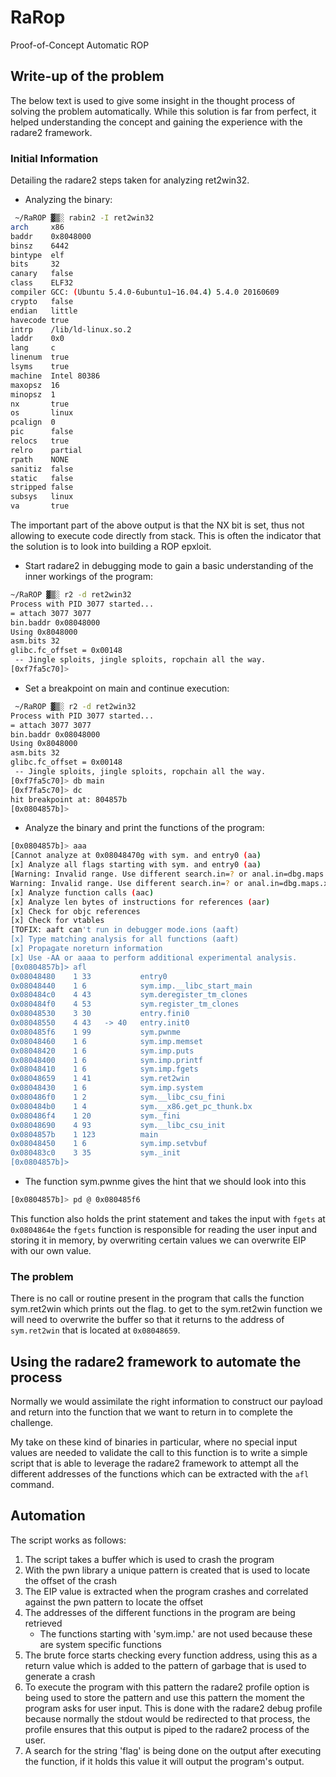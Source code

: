# RaRop
Proof-of-Concept Automatic ROP

## Write-up of the problem
The below text is used to give some insight in the thought process of solving the problem automatically. While this solution is far from perfect, it helped understanding the concept and gaining the experience with the radare2 framework.
### Initial Information
Detailing the radare2 steps taken for analyzing ret2win32.

* Analyzing the binary:
```sh
 ~/RaROP ▓▒░ rabin2 -I ret2win32                                                                  
arch     x86
baddr    0x8048000
binsz    6442
bintype  elf
bits     32
canary   false
class    ELF32
compiler GCC: (Ubuntu 5.4.0-6ubuntu1~16.04.4) 5.4.0 20160609
crypto   false
endian   little
havecode true
intrp    /lib/ld-linux.so.2
laddr    0x0
lang     c
linenum  true
lsyms    true
machine  Intel 80386
maxopsz  16
minopsz  1
nx       true
os       linux
pcalign  0
pic      false
relocs   true
relro    partial
rpath    NONE
sanitiz  false
static   false
stripped false
subsys   linux
va       true
```
The important part of the above output is that the NX bit is set, thus not allowing to execute code directly from stack. This is often the indicator that the solution is to look into building a ROP epxloit.

* Start radare2 in debugging mode to gain a basic understanding of the inner workings of the program:
```sh
~/RaROP ▓▒░ r2 -d ret2win32                                                                      
Process with PID 3077 started...
= attach 3077 3077
bin.baddr 0x08048000
Using 0x8048000
asm.bits 32
glibc.fc_offset = 0x00148
 -- Jingle sploits, jingle sploits, ropchain all the way.
[0xf7fa5c70]>
```

* Set a breakpoint on main and continue execution:
```sh
 ~/RaROP ▓▒░ r2 -d ret2win32                                                                        
Process with PID 3077 started...
= attach 3077 3077
bin.baddr 0x08048000
Using 0x8048000
asm.bits 32
glibc.fc_offset = 0x00148
 -- Jingle sploits, jingle sploits, ropchain all the way.
[0xf7fa5c70]> db main
[0xf7fa5c70]> dc
hit breakpoint at: 804857b
[0x0804857b]>
```

* Analyze the binary and print the functions of the program:
```sh
[0x0804857b]> aaa
[Cannot analyze at 0x08048470g with sym. and entry0 (aa)
[x] Analyze all flags starting with sym. and entry0 (aa)
[Warning: Invalid range. Use different search.in=? or anal.in=dbg.maps.x
Warning: Invalid range. Use different search.in=? or anal.in=dbg.maps.x
[x] Analyze function calls (aac)
[x] Analyze len bytes of instructions for references (aar)
[x] Check for objc references
[x] Check for vtables
[TOFIX: aaft can't run in debugger mode.ions (aaft)
[x] Type matching analysis for all functions (aaft)
[x] Propagate noreturn information
[x] Use -AA or aaaa to perform additional experimental analysis.
[0x0804857b]> afl
0x08048480    1 33           entry0
0x08048440    1 6            sym.imp.__libc_start_main
0x080484c0    4 43           sym.deregister_tm_clones
0x080484f0    4 53           sym.register_tm_clones
0x08048530    3 30           entry.fini0
0x08048550    4 43   -> 40   entry.init0
0x080485f6    1 99           sym.pwnme
0x08048460    1 6            sym.imp.memset
0x08048420    1 6            sym.imp.puts
0x08048400    1 6            sym.imp.printf
0x08048410    1 6            sym.imp.fgets
0x08048659    1 41           sym.ret2win
0x08048430    1 6            sym.imp.system
0x080486f0    1 2            sym.__libc_csu_fini
0x080484b0    1 4            sym.__x86.get_pc_thunk.bx
0x080486f4    1 20           sym._fini
0x08048690    4 93           sym.__libc_csu_init
0x0804857b    1 123          main
0x08048450    1 6            sym.imp.setvbuf
0x080483c0    3 35           sym._init
[0x0804857b]>
```

* The function sym.pwnme gives the hint that we should look into this
```sh
[0x0804857b]> pd @ 0x080485f6
```
This function also holds the print statement and takes the input with ```fgets``` at ```0x0804864e``` the ```fgets``` function is responsible for reading the user input and storing it in memory, by overwriting certain values we can overwrite EIP with our own value.

### The problem
There is no call or routine present in the program that calls the function sym.ret2win which prints out the flag.
to get to the sym.ret2win function we will need to overwrite the buffer so that it returns to the address of ```sym.ret2win``` 
that is located at ```0x08048659```.

## Using the radare2 framework to automate the process
Normally we would assimilate the right information to construct our payload and return into the function that we 
want to return in to complete the challenge.

My take on these kind of binaries in particular, where no special input values are needed to validate the call to this function
is to write a simple script that is able to leverage the radare2 framework to attempt all the different addresses of the 
functions which can be extracted with the ```afl``` command.

## Automation
The script works as follows:
1. The script takes a buffer which is used to crash the program 
2. With the pwn library a unique pattern is created that is used to locate the offset of the crash 
3. The EIP value is extracted when the program crashes and correlated against the pwn pattern to locate the offset 
4. The addresses of the different functions in the program are being retrieved 
	- The functions starting with 'sym.imp.' are not used because these are system specific functions 
5. The brute force starts checking every function address, using this as a return value which is added to the pattern of garbage that is used to generate a crash 
6. To execute the program with this pattern the radare2 profile option is being used to store the pattern and use this pattern the moment the program asks for user input. This is done with the radare2 debug profile because normally the stdout would be redirected to that process, the profile ensures that this output is piped to the radare2 process of the user.
7. A search for the string 'flag' is being done on the output after executing the function, if it holds this value it will output the program's output.
